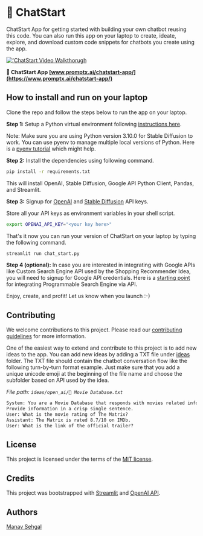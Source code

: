 # 💬 ChatStart

ChatStart App for getting started with building your own chatbot reusing this code. You can also run this app on your laptop to create, ideate, explore, and download custom code snippets for chatbots you create using the app.

[!['ChatStart Video Walkthorugh]('video-thumb.png')](https://www.youtube.com/watch?v=kr1rX9wskG0)

**💬 ChatStart App [www.promptx.ai/chatstart-app/](https://www.promptx.ai/chatstart-app/)**

## How to install and run on your laptop

Clone the repo and follow the steps below to run the app on your laptop.

**Step 1:** Setup a Python virtual environment following [instructions here](https://www.promptx.ai/hugging-face/5-minutes-generative-ai-developer-setup/). 

Note: Make sure you are using Python version 3.10.0 for Stable Diffusion to work. You can use pyenv to manage multiple local versions of Python. Here is a [pyenv tutorial](https://realpython.com/intro-to-pyenv/) which might help.

**Step 2:** Install the dependencies using following command.

``` bash
pip install -r requirements.txt 
```

This will install OpenAI, Stable Diffusion, Google API Python Client, Pandas, and Streamlit.

**Step 3:** Signup for [OpenAI](https://platform.openai.com/signup) and [Stable Diffusion](https://platform.stability.ai/) API keys.

Store all your API keys as environment variables in your shell script.

``` bash
export OPENAI_API_KEY="<your key here>"
```

That's it now you can run your version of ChatStart on your laptop by typing the following command.

``` bash
streamlit run chat_start.py
```

**Step 4 (optional):** In case you are interested in integrating with Google APIs like Custom Search Engine API used by the Shopping Recommender Idea, you will need to signup for Google API credentials. Here is a [starting point](https://developers.google.com/custom-search) for integrating Programmable Search Engine via API.

Enjoy, create, and profit! Let us know when you launch :-)

## Contributing

We welcome contributions to this project. Please read our [contributing guidelines](CONTRIBUTING.md) for more information.

One of the easiest way to extend and contribute to this project is to add new ideas to the app. You can add new ideas by adding a TXT file under [ideas](https://github.com/promptxai/chatstart/tree/main/ideas) folder. The TXT file should contain the chatbot conversation flow like the following turn-by-turn format example. Just make sure that you add a unique unicode emoji at the beginning of the file name and choose the subfolder based on API used by the idea.

*File path: `ideas/open_ai/🍿 Movie Database.txt`*

``` txt
System: You are a Movie Database that responds with movies related information.
Provide information in a crisp single sentence.
User: What is the movie rating of The Matrix?
Assistant: The Matrix is rated 8.7/10 on IMDb.
User: What is the link of the official trailer?
```

## License

This project is licensed under the terms of the [MIT license](LICENSE).

## Credits

This project was bootstrapped with [Streamlit](https://www.streamlit.io/) and [OpenAI API](https://openai.com/).

## Authors

[Manav Sehgal](https://www.linkedin.com/in/manavsehgal/)